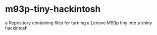 # m93p-tiny-hackintosh
a Repository containing files for turning a Lenovo M93p tiny into a shiny hackintosh

